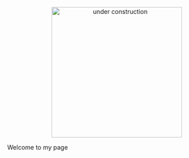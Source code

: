 <p align="center">
  <img src="./static/.webp" alt="under construction" width="300" style="display: block; margin-left: auto; margin-right: auto" />
</p>

<div>Welcome to my page</div>
